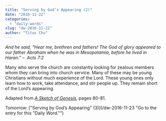 ```yaml
---
title: "Serving by God’s Appearing (2)"
date: "2016-11-22"
categories: 
  - "daily-words"
slug: "dw-2016-11-22"
author: "Titus Chu"
---
```


_And he said, “Hear me, brethren and fathers! The God of glory appeared to our father Abraham when he was in Mesopotamia, before he lived in Haran.”_ _–  Acts 7:2_

Many who serve the church are constantly looking for zealous members whom they can bring into church service. Many of these may be young Christians without much experience of the Lord. These young ones only learn how to work, take attendance, and stir people up. They remain short of the Lord’s appearing.

Adapted from _[A Sketch of Genesis](/book-gen-sketch/ "Go to the listing for this book.")_, pages 80-81.

Tomorrow: ["Serving by God’s Appearing" (3)](/dw-2016-11-23 "Go to the entry for this "Daily Word."")
